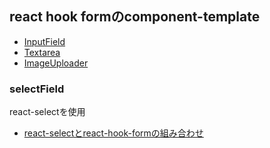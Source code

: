 ## react hook formのcomponent-template

- [InputField](src/components/molecules/control/InputField)
- [Textarea](src/components/molecules/control/Textarea)
- [ImageUploader](src/components/molecules/control/ImageUploader)

### selectField
react-selectを使用
- [react-selectとreact-hook-formの組み合わせ](src/components/organism/controlGroup/SignUpControlGroup/SignUpControlGroup.tsx)

